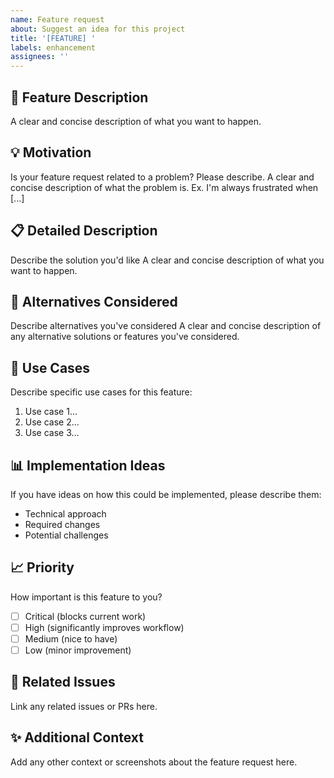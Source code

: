 ```yaml
---
name: Feature request
about: Suggest an idea for this project
title: '[FEATURE] '
labels: enhancement
assignees: ''
---
```


## 🚀 Feature Description
A clear and concise description of what you want to happen.

## 💡 Motivation
Is your feature request related to a problem? Please describe.
A clear and concise description of what the problem is. Ex. I'm always frustrated when [...]

## 📋 Detailed Description
Describe the solution you'd like
A clear and concise description of what you want to happen.

## 🔄 Alternatives Considered
Describe alternatives you've considered
A clear and concise description of any alternative solutions or features you've considered.

## 🎯 Use Cases
Describe specific use cases for this feature:
1. Use case 1...
2. Use case 2...
3. Use case 3...

## 📊 Implementation Ideas
If you have ideas on how this could be implemented, please describe them:
- Technical approach
- Required changes
- Potential challenges

## 📈 Priority
How important is this feature to you?
- [ ] Critical (blocks current work)
- [ ] High (significantly improves workflow)
- [ ] Medium (nice to have)
- [ ] Low (minor improvement)

## 🔗 Related Issues
Link any related issues or PRs here.

## ✨ Additional Context
Add any other context or screenshots about the feature request here.